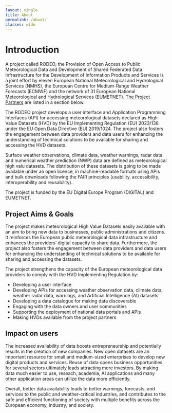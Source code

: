 ```yaml
---
layout: single
title: About
permalink: /about/
classes: wide
---
```


# Introduction

A project called RODEO, the Provision of Open Access to Public Meteorological Data and Development of Shared Federated Data Infrastructure for the Development of Information Products
and Services is a joint effort by eleven European National Meteorological and Hydrological Services (NMHS), the European Centre for Medium-Range Weather
Forecasts (ECMWF) and the network of 31 European National Meteorological and Hydrological Services (EUMETNET). [The Project Partners](https://eurodeo.github.io/partners/) are listed in a section below.

The RODEO project develops a user interface and Application Programming Interfaces (API) for accessing meteorological datasets declared as High Value Datasets (HVD) by the EU
Implementing Regulation (EU) 2023/138 under the EU Open Data Directive (EU) 2019/1024. The project also fosters the engagement between data providers and data users for
enhancing the understanding of technical solutions to be available for sharing and accessing the HVD datasets.

Surface weather observations, climate data, weather warnings, radar data and numerical weather prediction (NWP) data are defined as meteorological high valu datasets.
The distribution of these datasets is going to be made available under an open licence, in machine-readable formats using APIs and bulk downloads following the FAIR
principles (usability, accessibility, interoperability and reusability).

The project is funded by the EU Digital Europe Program (DIGITAL) and EUMETNET.

## Project Aims & Goals

The project makes meteorological High Value Datasets easily available with an aim to bring new data to businesses, public
administrations and citizens. It reinforces
the European public meteorological data infrastructure and enhances the providers’ digital capacity to share data. Furthermore, the project also fosters the engagement between
data providers and data users for enhancing the understanding of technical solutions to be available for sharing and accessing the datasets.

The project strengthens the capacity of the European meteorological data providers to comply with the HVD Implementing Regulation by:

- Developing a user interface
- Developing APIs for accessing weather observation data, climate data, weather radar data, warnings, and Artificial Intelligence (AI)
  datasets
- Developing a data catalogue for making data discoverable
- Engaging with the data owners and user communities
- Supporting the deployment of national data portals and APIs
- Making HVDs available from the project partners

## Impact on users

The increased availability of data boosts entrepreneurship and potentially results in the creation of new companies. New open datasets
are an important resource for small and medium-sized enterprises to develop new digital products and services. Reuse of data opens
business opportunities for several sectors ultimately leads attracting more investors. By making data much easier to use,
reseach, academia, AI applications and many other application areas can utilize the data more efficiently.

Overall, better data availability leads to better warnings, forecasts, and services to the public and weather-critical industries, and
contributes to the safe and efficient functioning of society with multiple benefits across the European economy, industry, and
society.
